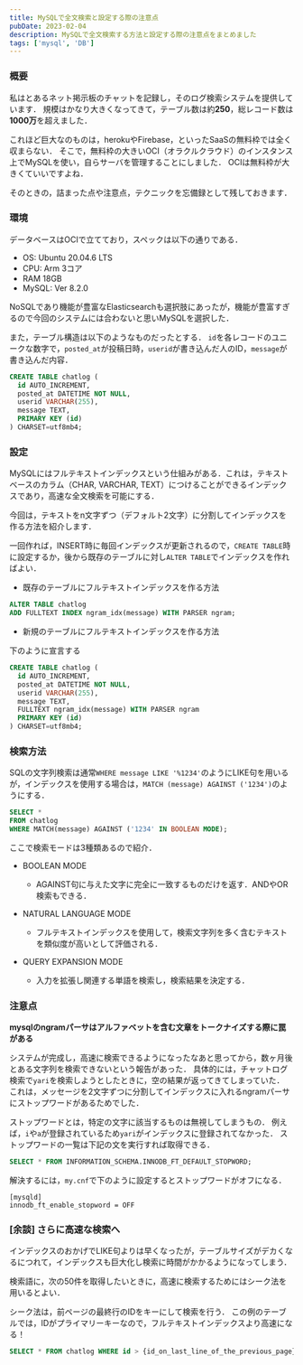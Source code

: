 ```yaml
---
title: MySQLで全文検索と設定する際の注意点
pubDate: 2023-02-04
description: MySQLで全文検索する方法と設定する際の注意点をまとめました
tags: ['mysql', 'DB']
---
```


### 概要

私はとあるネット掲示板のチャットを記録し，そのログ検索システムを提供しています．
規模はかなり大きくなってきて，テーブル数は約**250**，総レコード数は**1000万**を超えました．

これほど巨大なのものは，herokuやFirebase，といったSaaSの無料枠では全く収まらない．
そこで，無料枠の大きいOCI（オラクルクラウド）のインスタンス上でMySQLを使い，自らサーバを管理することにしました．
OCIは無料枠が大きくていいですよね．

そのときの，詰まった点や注意点，テクニックを忘備録として残しておきます．

### 環境

データベースはOCIで立てており，スペックは以下の通りである．

- OS: Ubuntu 20.04.6 LTS
- CPU: Arm 3コア
- RAM 18GB
- MySQL: Ver 8.2.0

NoSQLであり機能が豊富なElasticsearchも選択肢にあったが，機能が豊富すぎるので今回のシステムには合わないと思いMySQLを選択した．

また，テーブル構造は以下のようなものだったとする．
`id`を各レコードのユニークな数字で，`posted_at`が投稿日時，`userid`が書き込んだ人のID，`message`が書き込んだ内容．

```sql
CREATE TABLE chatlog (
  id AUTO_INCREMENT,
  posted_at DATETIME NOT NULL,
  userid VARCHAR(255),
  message TEXT,
  PRIMARY KEY (id)
) CHARSET=utf8mb4;
```

### 設定

MySQLにはフルテキストインデックスという仕組みがある．これは，テキストベースのカラム（CHAR, VARCHAR, TEXT）につけることができるインデックスであり，高速な全文検索を可能にする．

今回は，テキストをn文字ずつ（デフォルト2文字）に分割してインデックスを作る方法を紹介します．

一回作れば，INSERT時に毎回インデックスが更新されるので，`CREATE TABLE`時に設定するか，後から既存のテーブルに対し`ALTER TABLE`でインデックスを作ればよい．

- 既存のテーブルにフルテキストインデックスを作る方法

```sql
ALTER TABLE chatlog
ADD FULLTEXT INDEX ngram_idx(message) WITH PARSER ngram;
```

- 新規のテーブルにフルテキストインデックスを作る方法

下のように宣言する

```sql
CREATE TABLE chatlog (
  id AUTO_INCREMENT,
  posted_at DATETIME NOT NULL,
  userid VARCHAR(255),
  message TEXT,
  FULLTEXT ngram_idx(message) WITH PARSER ngram
  PRIMARY KEY (id)
) CHARSET=utf8mb4;
```

### 検索方法

SQLの文字列検索は通常`WHERE message LIKE '%1234'`のようにLIKE句を用いるが，インデックスを使用する場合は，`MATCH (message) AGAINST ('1234')`のようにする．

```sql
SELECT *
FROM chatlog
WHERE MATCH(message) AGAINST ('1234' IN BOOLEAN MODE);
```

ここで検索モードは3種類あるので紹介．

- BOOLEAN MODE

  - AGAINST句に与えた文字に完全に一致するものだけを返す．ANDやOR検索もできる．

- NATURAL LANGUAGE MODE

  - フルテキストインデックスを使用して，検索文字列を多く含むテキストを類似度が高いとして評価される．

- QUERY EXPANSION MODE
  - 入力を拡張し関連する単語を検索し，検索結果を決定する．

### 注意点

**mysqlのngramパーサはアルファベットを含む文章をトークナイズする際に罠がある**

システムが完成し，高速に検索できるようになったなあと思ってから，数ヶ月後とある文字列を検索できないという報告があった．
具体的には，チャットログ検索で`yari`を検索しようとしたときに，空の結果が返ってきてしまっていた．
これは，メッセージを2文字ずつに分割してインデックスに入れるngramパーサにストップワードがあるためでした．

ストップワードとは，特定の文字に該当するものは無視してしまうもの．
例えば，`i`や`a`が登録されているため`yari`がインデックスに登録されてなかった．
ストップワードの一覧は下記の文を実行すれば取得できる．

```sql
SELECT * FROM INFORMATION_SCHEMA.INNODB_FT_DEFAULT_STOPWORD;
```

解決するには，`my.cnf`で下のように設定するとストップワードがオフになる．

```
[mysqld]
innodb_ft_enable_stopword = OFF
```

### [余談] さらに高速な検索へ

インデックスのおかげでLIKE句よりは早くなったが，テーブルサイズがデカくなるにつれて，インデックスも巨大化し検索に時間がかかるようになってしまう．

検索語に，次の50件を取得したいときに，高速に検索するためにはシーク法を用いるとよい．

シーク法は，前ページの最終行のIDをキーにして検索を行う．
この例のテーブルでは，IDがプライマリーキーなので，フルテキストインデックスより高速になる！

```sql
SELECT * FROM chatlog WHERE id > {id_on_last_line_of_the_previous_page};
```
